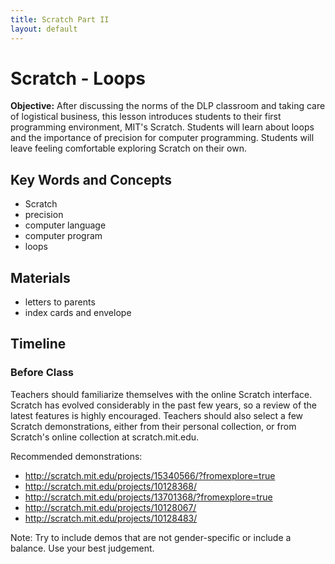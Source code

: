 ```yaml
---
title: Scratch Part II
layout: default
---
```


# Scratch - Loops
**Objective:** After discussing the norms of the DLP classroom and taking care of logistical business, this lesson introduces students to their first programming environment, MIT's Scratch. Students will learn about loops and the importance of precision for computer programming. Students will leave feeling comfortable exploring Scratch on their own.

## Key Words and Concepts

- Scratch
- precision
- computer language
- computer program
- loops

## Materials

- letters to parents
- index cards and envelope

## Timeline

### Before Class

Teachers should familiarize themselves with the online Scratch interface. Scratch has evolved considerably in the past few years, so a review of the latest features is highly encouraged. Teachers should also select a few Scratch demonstrations, either from their personal collection, or from Scratch's online collection at scratch.mit.edu.

  Recommended demonstrations:

  - http://scratch.mit.edu/projects/15340566/?fromexplore=true
  - http://scratch.mit.edu/projects/10128368/
  - http://scratch.mit.edu/projects/13701368/?fromexplore=true
  - http://scratch.mit.edu/projects/10128067/
  - http://scratch.mit.edu/projects/10128483/

  Note: Try to include demos that are not gender-specific or include a balance. Use your best judgement.



